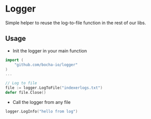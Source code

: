 # Logger

Simple helper to reuse the log-to-file function in the rest of our libs.

## Usage

- Init the logger in your main function

```go
import (
    "github.com/bocha-io/logger"
)
...

// Log to file
file := logger.LogToFile("indexerlogs.txt")
defer file.Close()
```

- Call the logger from any file

```go
logger.LogInfo("hello from log")
```
